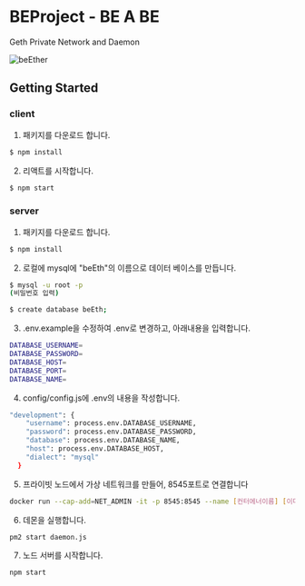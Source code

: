 # BEProject - BE A BE
Geth Private Network and Daemon

![beEther](https://user-images.githubusercontent.com/104405143/179467911-cd2bd883-517c-4abe-b5c3-dccfe64b5ec0.gif)


## Getting Started

### client

1. 패키지를 다운로드 합니다.

```bash
$ npm install
```

2. 리액트를 시작합니다.

```bash
$ npm start
```


### server

1. 패키지를 다운로드 합니다.

```bash
$ npm install
```

2. 로컬에 mysql에 "beEth"의 이름으로 데이터 베이스를 만듭니다.
```bash
$ mysql -u root -p
(비밀번호 입력)

$ create database beEth;
```

3. .env.example을 수정하여 .env로 변경하고, 아래내용을 입력합니다.

```bash
DATABASE_USERNAME=
DATABASE_PASSWORD=
DATABASE_HOST=
DATABASE_PORT=
DATABASE_NAME=
```

4. config/config.js에 .env의 내용을 작성합니다.

```bash
"development": {
    "username": process.env.DATABASE_USERNAME,
    "password": process.env.DATABASE_PASSWORD,
    "database": process.env.DATABASE_NAME,
    "host": process.env.DATABASE_HOST,
    "dialect": "mysql"
  }
```

5. 프라이빗 노드에서 가상 네트워크를 만들어, 8545포트로 연결합니다

```bash
docker run --cap-add=NET_ADMIN -it -p 8545:8545 --name [컨터에너이름] [이미지이름]
```

6. 데몬을 실행합니다.

```bash
pm2 start daemon.js
```

7. 노드 서버를 시작합니다.

```bash
npm start
```


